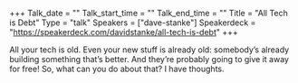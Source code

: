 +++
Talk_date = ""
Talk_start_time = ""
Talk_end_time = ""
Title = "All Tech is Debt"
Type = "talk"
Speakers = ["dave-stanke"]
Speakerdeck = "https://speakerdeck.com/davidstanke/all-tech-is-debt"
+++

All your tech is old. Even your new stuff is already old: somebody’s already building something that’s better. And they’re probably going to give it away for free! So, what can you do about that? I have thoughts.